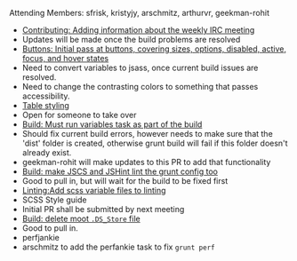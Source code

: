 Attending Members: sfrisk, kristyjy, arschmitz, arthurvr, geekman-rohit

* [Contributing: Adding information about the weekly IRC meeting](https://github.com/jquery/css-chassis/pull/100)
 * Updates will be made once the build problems are resolved
* [Buttons: Initial pass at buttons, covering sizes, options, disabled, active, focus, and hover states](https://github.com/jquery/css-chassis/pull/97)
 * Need to convert variables to jsass, once current build issues are resolved.
 * Need to change the contrasting colors to something that passes accessibility.
* [Table styling](https://github.com/jquery/css-chassis/pull/69)
 * Open for someone to take over
* [Build: Must run variables task as part of the build](https://github.com/jquery/css-chassis/pull/104)
 * Should fix current build errors, however needs to make sure that the 'dist' folder is created, otherwise grunt build will fail if this folder doesn't already exist.
 * geekman-rohit will make updates to this PR to add that functionality
* [Build: make JSCS and JSHint lint the grunt config too](https://github.com/jquery/css-chassis/pull/103)
 * Good to pull in, but will wait for the build to be fixed first
 * [Linting:Add scss variable files to linting](https://github.com/jquery/css-chassis/pull/105)
* SCSS Style guide
 * Initial PR shall be submitted by next meeting
* [Build: delete moot `.DS_Store` file](https://github.com/jquery/css-chassis/pull/108)
 * Good to pull in.
* perfjankie
 * arschmitz to add the perfankie task to fix `grunt perf`
